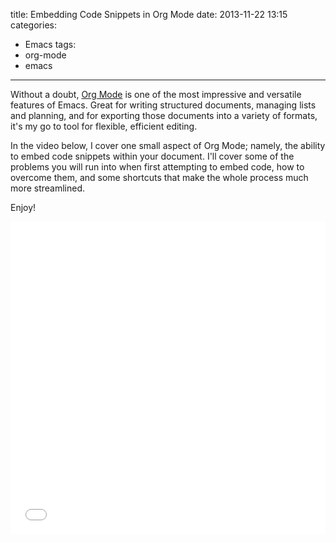 title: Embedding Code Snippets in Org Mode
date: 2013-11-22 13:15
categories:
  - Emacs
tags:
  - org-mode
  - emacs
---

Without a doubt, [Org Mode](http://orgmode.org/) is one of the most impressive and versatile features of Emacs.  Great for writing structured documents, managing lists and planning, and for exporting those documents into a variety of formats, it's my go to tool for flexible, efficient editing.<!-- more -->

In the video below, I cover one small aspect of Org Mode; namely, the ability to embed code snippets within your document.  I'll cover some of the problems you will run into when first attempting to embed code, how to overcome them, and some shortcuts that make the whole process much more streamlined.

Enjoy!

<iframe width="100%" height="500" src="//www.youtube.com/embed/lsYdK0C2RvQ"
frameborder="0" allowfullscreen></iframe>

